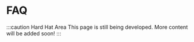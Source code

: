 # FAQ

:::caution Hard Hat Area
This page is still being developed. More content will be added soon!
:::